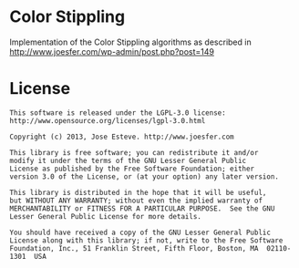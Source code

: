 Color Stippling
===============
Implementation of the Color Stippling algorithms as described in http://www.joesfer.com/wp-admin/post.php?post=149

License
=======

	This software is released under the LGPL-3.0 license: http://www.opensource.org/licenses/lgpl-3.0.html	

	Copyright (c) 2013, Jose Esteve. http://www.joesfer.com
	
	This library is free software; you can redistribute it and/or
	modify it under the terms of the GNU Lesser General Public
	License as published by the Free Software Foundation; either
	version 3.0 of the License, or (at your option) any later version.

	This library is distributed in the hope that it will be useful,
	but WITHOUT ANY WARRANTY; without even the implied warranty of
	MERCHANTABILITY or FITNESS FOR A PARTICULAR PURPOSE.  See the GNU
	Lesser General Public License for more details.

	You should have received a copy of the GNU Lesser General Public
	License along with this library; if not, write to the Free Software
	Foundation, Inc., 51 Franklin Street, Fifth Floor, Boston, MA  02110-1301  USA